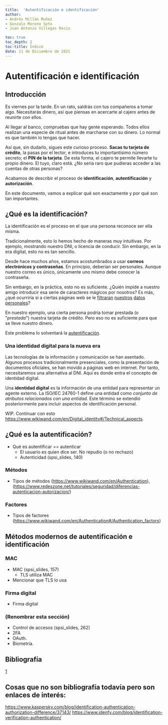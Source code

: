 ```yaml
---
title:  'Autentificación e identificación'
author:
- Andrés Millán Muñoz
- Gonzalo Moreno Soto
- Juan Antonio Villegas Recio

toc: true
toc_depth: 2
toc-title: Índice
date: 11 de Diciembre de 2021
---
```


# Autentificación e identificación

## Introducción

Es viernes por la tarde. En un rato, saldrás con tus compañeros a tomar algo. Necesitarás dinero, así que piensas en acercarte al cajero antes de reunirte con ellos.

Al llegar al banco, compruebas que hay gente esperando. Todos ellos realizan una especie de ritual antes de marcharse con su dinero. Lo normal es que también lo tengas que hacer.

Así que, sin dudarlo, sigues este curioso proceso. **Sacas tu tarjeta de crédito**, la pasas por el lector, e introduces tu importantísimo número secreto; el **PIN de la tarjeta**. De esta forma, el cajero te permite llevarte tu propio dinero. El tuyo, claro está. ¿No sería raro que pudieras acceder a las cuentas de otras personas?

Acabamos de describir el proceso de **identificación**, **autentificación** y **autorización**.

En este documento, vamos a explicar qué son exactamente y por qué son tan importantes.

## ¿Qué es la identificación?

La identificación es el proceso en el que una persona reconoce ser ella misma.

Tradicionalmente, esto lo hemos hecho de maneras muy intuitivas. Por ejemplo, mostrando nuestro DNI, o licencia de conducir. Sin embargo, en la era digital, esto no es tan sencillo.

Desde hace muchos años, estamos acostumbrados a usar **correos electrónicos y contraseñas**. En principio, deberían ser personales. Aunque nuestro correo es único, únicamente uno mismo debe conocer la contraseña.

Sin embargo, en la práctica, esto no es suficiente. ¿Quién impide a nuestro amigo introducir esa serie de caracteres mágicos por nosotros? Es más, ¿qué ocurriría si a ciertas páginas web se le [filtraran](https://www.businessinsider.com/stolen-data-of-533-million-facebook-users-leaked-online-2021-4) [nuestros](https://www.bbc.com/news/technology-58817658#:~:text=Game%2Dstreaming%20platform%20Twitch%20has,company%20information%20and%20streamers'%20earnings.&text=The%20documents%20appear%20to%20show,in%20the%20past%20two%20years) [datos](https://www.csoonline.com/article/3180762/inside-the-russian-hack-of-yahoo-how-they-did-it.html) [personales](https://krebsonsecurity.com/2013/10/adobe-breach-impacted-at-least-38-million-users/)?

En nuestro ejemplo, una cierta persona podría tomar prestada (o "*prestada*") nuestra tarjeta de crédito. Pero eso no es suficiente para que se lleve nuestro dinero.

Este problema lo solventará la [autentificación](#qué-es-la-autentificación).

### Una identidad digital para la nueva era

Las tecnologías de la información y comunicación se han asentado. Algunos procesos tradicionalmente presenciales, como la presentación de documentos oficiales, se han movido a páginas web en internet. Por tanto, necesitaremos una alternativa al DNI. Aquí es donde entra el concepto de identidad digital.

Una **identidad digital** es la información de una entidad para representar un agente externo. La ISO/IEC 24760-1 define una entidad como *conjunto de atributos relacionados con una entidad*. Este término se extendió posteriormente para incluir aspectos de identificación personal.

WIP. Continuar con esto https://www.wikiwand.com/en/Digital_identity#/Technical_aspects.

## ¿Qué es la autentificación?
- Qué es autentificar == autenticar
  - El usuario es quien dice ser. No repudio (o no rechazo)
  - Autenticidad (spsi_slides, 140)
### Métodos
- Tipos de métodos (https://www.wikiwand.com/en/Authentication), (https://www.redeszone.net/tutoriales/seguridad/diferencias-autenticacion-autorizacion/)
### Factores
- Tipos de factores (https://www.wikiwand.com/en/Authentication#/Authentication_factors)


## Métodos modernos de autentificación e identificación
### MAC
- MAC (spsi_slides, 157)
  - TLS utiliza MAC
- Mencionar que TLS lo usa
### Firma digital
 - Firma digital
### (Renombrar esta sección)
- Control de accesos (spsi_slides, 262)
- 2FA
- OAuth.
- Biometría.


## Bibliografía

[1](https://www.tecnomental.com/seguridad-informatica/identificacion-y-autenticacion-que-es/)

## Cosas que no son bibliografía todavía pero son enlaces de interés:

https://www.kaspersky.com/blog/identification-authentication-authorization-difference/37143/
https://www.idenfy.com/blog/identification-verification-authentication/
